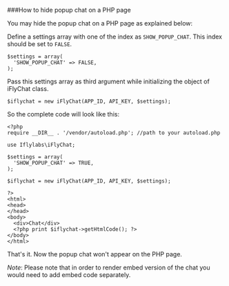 ###How to hide popup chat on a PHP page

You may hide the popup chat on a PHP page as explained below:

Define a settings array with one of the index as `SHOW_POPUP_CHAT`. This index should be set to `FALSE`.

```
$settings = array(
  'SHOW_POPUP_CHAT' => FALSE,
);
```

Pass this settings array as third argument while initializing the object of iFlyChat class.

```
$iflychat = new iFlyChat(APP_ID, API_KEY, $settings);
```

So the complete code will look like this:

```
<?php
require __DIR__ . '/vendor/autoload.php'; //path to your autoload.php

use Iflylabs\iFlyChat;

$settings = array(
  'SHOW_POPUP_CHAT' => TRUE,
);

$iflychat = new iFlyChat(APP_ID, API_KEY, $settings);

?>
<html>
<head>
</head>
<body>
  <div>Chat</div>
  <?php print $iflychat->getHtmlCode(); ?>
</body>
</html>
```

That's it. Now the popup chat won't appear on the PHP page. 

*Note*: Please note that in order to render embed version of the chat you would need to add embed code separately.

